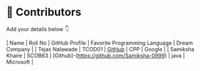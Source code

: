 # 👥 Contributors

Add your details below 👇

| Name | Roll No | GitHub Profile | Favorite Programming Language | Dream Company |
| Tejas Nalawade | TCOD01 | [GitHub](https://github.com/Tejas-Santosh-Nalawade) | CPP | Google |
| Samiksha Khaire | SCOB63 | [Github]-(https://github.com/Samiksha-0999) | java | Microsoft |
